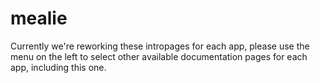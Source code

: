 # mealie

Currently we're reworking these intropages for each app, please use the menu on the left to select other available documentation pages for each app, including this one.
